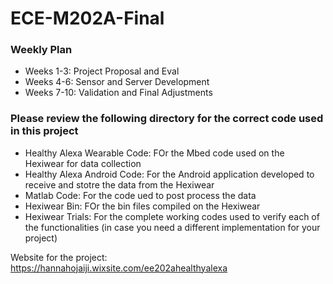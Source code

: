 # ECE-M202A-Final
### Weekly Plan
 * Weeks 1-3: Project Proposal and Eval
 * Weeks 4-6: Sensor and Server Development
 * Weeks 7-10: Validation and Final Adjustments 
 
 ### Please review the following directory for the correct code used in this project
  * Healthy Alexa Wearable Code: FOr the Mbed code used on the Hexiwear for data collection
  * Healthy Alexa Android Code: For the Android application developed to receive and stotre the data from the Hexiwear
  * Matlab Code: For the code ued to post process the data
  * Hexiwear Bin: FOr the bin files compiled on the Hexiwear
  * Hexiwear Trials: For the complete working codes used to verify each of the functionalities (in case you need a different implementation for your project)

Website for the project: 
  <https://hannahojaiji.wixsite.com/ee202ahealthyalexa>
